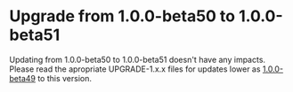 # Upgrade from 1.0.0-beta50 to 1.0.0-beta51

Updating from 1.0.0-beta50 to 1.0.0-beta51 doesn't have any impacts. Please read the apropriate UPGRADE-1.x.x files for updates lower as [1.0.0-beta49](UPGRADE-1.0.0-beta49.md) to this version.